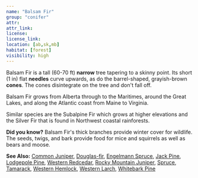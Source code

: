 ```yaml
---
name: "Balsam Fir"
group: "conifer"
attr: 
attr_link: 
license: 
license_link: 
location: [ab,sk,mb]
habitat: [forest]
visibility: high 
---
```

Balsam Fir is a tall (60-70 ft) **narrow** tree tapering to a skinny point. Its short (1 in) flat **needles** curve upwards, as do the barrel-shaped, grayish-brown **cones**. The cones disintegrate on the tree and don't fall off.

Balsam Fir grows from Alberta through to the Maritimes, around the Great Lakes, and along the Atlantic coast from Maine to Virginia.

Similar species are the Subalpine Fir which grows at higher elevations and the Silver Fir that is found in Northwest coastal rainforests. 

**Did you know?** Balsam Fir's thick branches provide winter cover for wildlife. The seeds, twigs, and bark provide food for mice and squirrels as well as bears and moose.

<!-- generated, do not edit -->
**See Also:**
[Common Juniper](/trees/comjun),
[Douglas-fir](/trees/doug),
[Engelmann Spruce](/trees/engel),
[Jack Pine](/trees/jack),
[Lodgepole Pine](/trees/lodge),
[Western Redcedar](/trees/redcd),
[Rocky Mountain Juniper](/trees/rockyjun),
[Spruce](/trees/spruce),
[Tamarack](/trees/tam),
[Western Hemlock](/trees/westhem),
[Western Larch](/trees/westlarch),
[Whitebark Pine](/trees/whbark)
